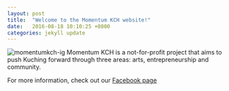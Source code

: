```yaml
---
layout: post
title:  "Welcome to the Momentum KCH website!"
date:   2016-08-18 10:10:25 +0800
categories: jekyll update
---
```


![momentumkch-ig]({{site.url}}img/ig.jpg)
Momentum KCH is a not-for-profit project that aims to push Kuching forward through three areas: arts, entrepreneurship and community.

For more information, check out our [Facebook page](https://www.facebook.com/momentumkch/)
